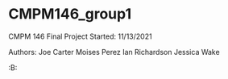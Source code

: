 # CMPM146_group1
CMPM 146 Final Project
Started: 11/13/2021

Authors:
Joe Carter
Moises Perez
Ian Richardson
Jessica Wake

:B:

